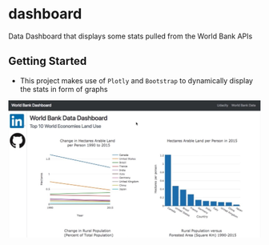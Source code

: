# dashboard
Data Dashboard that displays some stats pulled from the World Bank APIs

## Getting Started
- This project makes use of `Plotly` and `Bootstrap` to dynamically display the stats in form of graphs


 ![Frontend-display](docimg.jpg)
